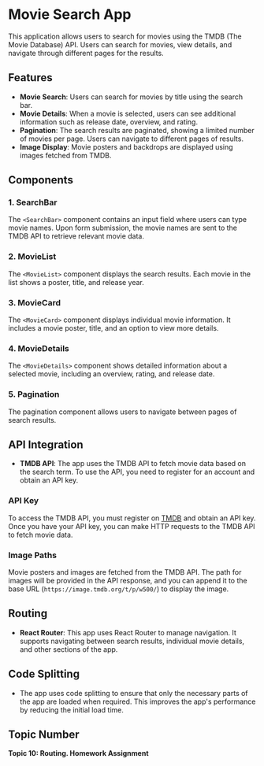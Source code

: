 # Movie Search App

This application allows users to search for movies using the TMDB (The Movie Database) API. Users can search for movies, view details, and navigate through different pages for the results.

## Features

- **Movie Search**: Users can search for movies by title using the search bar.
- **Movie Details**: When a movie is selected, users can see additional information such as release date, overview, and rating.
- **Pagination**: The search results are paginated, showing a limited number of movies per page. Users can navigate to different pages of results.
- **Image Display**: Movie posters and backdrops are displayed using images fetched from TMDB.

## Components

### 1. **SearchBar**
The `<SearchBar>` component contains an input field where users can type movie names. Upon form submission, the movie names are sent to the TMDB API to retrieve relevant movie data.

### 2. **MovieList**
The `<MovieList>` component displays the search results. Each movie in the list shows a poster, title, and release year.

### 3. **MovieCard**
The `<MovieCard>` component displays individual movie information. It includes a movie poster, title, and an option to view more details.

### 4. **MovieDetails**
The `<MovieDetails>` component shows detailed information about a selected movie, including an overview, rating, and release date.

### 5. **Pagination**
The pagination component allows users to navigate between pages of search results.

## API Integration

- **TMDB API**: The app uses the TMDB API to fetch movie data based on the search term. To use the API, you need to register for an account and obtain an API key.

### API Key
To access the TMDB API, you must register on [TMDB](https://www.themoviedb.org/) and obtain an API key. Once you have your API key, you can make HTTP requests to the TMDB API to fetch movie data.

### Image Paths
Movie posters and images are fetched from the TMDB API. The path for images will be provided in the API response, and you can append it to the base URL (`https://image.tmdb.org/t/p/w500/`) to display the image.

## Routing

- **React Router**: This app uses React Router to manage navigation. It supports navigating between search results, individual movie details, and other sections of the app.

## Code Splitting

- The app uses code splitting to ensure that only the necessary parts of the app are loaded when required. This improves the app's performance by reducing the initial load time.

## Topic Number
**Topic 10: Routing. Homework Assignment**

